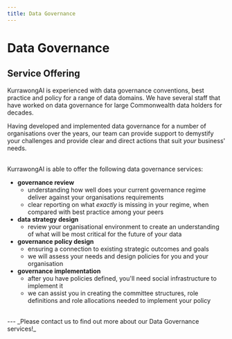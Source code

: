```yaml
---
title: Data Governance
---
```

# Data Governance

## Service Offering

KurrawongAI is experienced with data governance conventions, best practice and policy for a range of data domains. We have several staff that have worked on data governance for large Commonwealth data holders for decades.

Having developed and implemented data governance for a number of organisations over the years, our team can provide support to demystify your challenges and provide clear and direct actions that suit _your_ business' needs.

<br/>KurrawongAI is able to offer the following data governance services:

- **governance review**
  - understanding how well does your current governance regime deliver against your organisations requirements
  - clear reporting on what _exactly_ is missing in your regime, when compared with best practice among your peers
- **data strategy design**
  - review your organisational environment to create an understanding of what will be most critical for the future of your data
- **governance policy design**
    - ensuring a connection to existing strategic outcomes and goals
    - we will assess your needs and design policies for you and your organisation
- **governance implementation**
  - after you have policies defined, you'll need social infrastructure to implement it
  - we can assist you in creating the committee structures, role definitions and role allocations needed to implement your policy

<br/>
---
_Please contact us to find out more about our Data Governance services!_